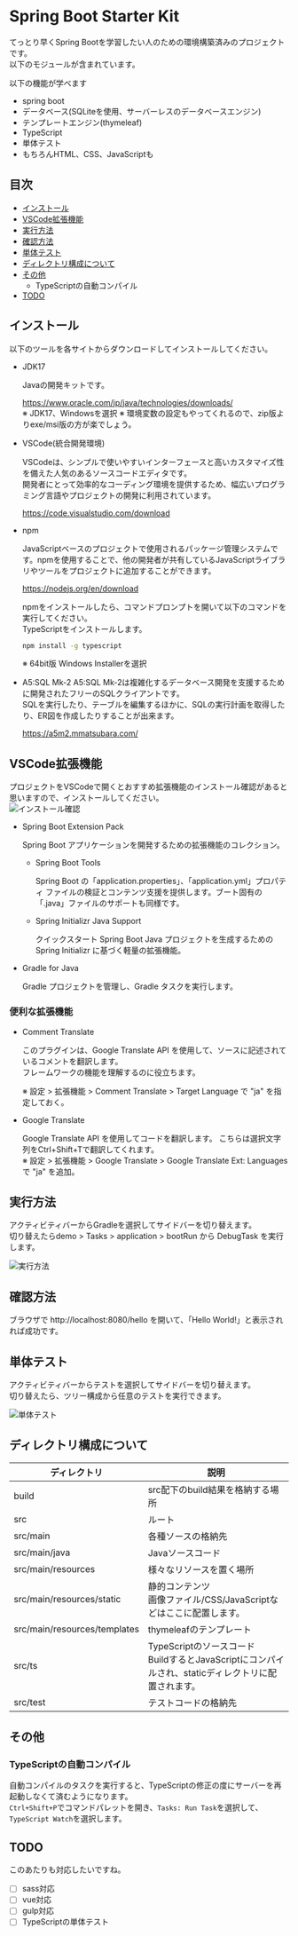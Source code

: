 # Spring Boot Starter Kit
てっとり早くSpring Bootを学習したい人のための環境構築済みのプロジェクトです。  
以下のモジュールが含まれています。

以下の機能が学べます
- spring boot 
- データベース(SQLiteを使用、サーバーレスのデータベースエンジン)
- テンプレートエンジン(thymeleaf)
- TypeScript
- 単体テスト
- もちろんHTML、CSS、JavaScriptも

## 目次

- [インストール](#install)
- [VSCode拡張機能](#vscode)
- [実行方法](#howtorun)
- [確認方法](#confirm)
- [単体テスト](#test)
- [ディレクトリ構成について](#dir)
- [その他](#other)
  - TypeScriptの自動コンパイル
- [TODO](#todo)


## インストール <a name="install"></a>
以下のツールを各サイトからダウンロードしてインストールしてください。

- JDK17

    Javaの開発キットです。

    https://www.oracle.com/jp/java/technologies/downloads/  
    ※ JDK17、Windowsを選択
    ※ 環境変数の設定もやってくれるので、zip版よりexe/msi版の方が楽でしょう。

- VSCode(統合開発環境)

    VSCodeは、シンプルで使いやすいインターフェースと高いカスタマイズ性を備えた人気のあるソースコードエディタです。  
    開発者にとって効率的なコーディング環境を提供するため、幅広いプログラミング言語やプロジェクトの開発に利用されています。

    https://code.visualstudio.com/download

- npm

    JavaScriptベースのプロジェクトで使用されるパッケージ管理システムです。npmを使用することで、他の開発者が共有しているJavaScriptライブラリやツールをプロジェクトに追加することができます。

    https://nodejs.org/en/download

    npmをインストールしたら、コマンドプロンプトを開いて以下のコマンドを実行してください。  
    TypeScriptをインストールします。

    ```bash
    npm install -g typescript
    ```

    ※ 64bit版 Windows Installerを選択

- A5:SQL Mk-2
    A5:SQL Mk-2は複雑化するデータベース開発を支援するために開発されたフリーのSQLクライアントです。  
    SQLを実行したり、テーブルを編集するほかに、SQLの実行計画を取得したり、ER図を作成したりすることが出来ます。

    https://a5m2.mmatsubara.com/

## VSCode拡張機能 <a name="vscode"></a>

プロジェクトをVSCodeで開くとおすすめ拡張機能のインストール確認があると思いますので、インストールしてください。  
![インストール確認](images/extensions_install.png)

- Spring Boot Extension Pack

    Spring Boot アプリケーションを開発するための拡張機能のコレクション。

    - Spring Boot Tools

        Spring Boot の「application.properties」、「application.yml」プロパティ ファイルの検証とコンテンツ支援を提供します。ブート固有の「.java」ファイルのサポートも同様です。

    - Spring Initializr Java Support

        クイックスタート Spring Boot Java プロジェクトを生成するための Spring Initializr に基づく軽量の拡張機能。

- Gradle for Java

    Gradle プロジェクトを管理し、Gradle タスクを実行します。

### 便利な拡張機能
- Comment Translate

    このプラグインは、Google Translate API を使用して、ソースに記述されているコメントを翻訳します。  
    フレームワークの機能を理解するのに役立ちます。

    ※ 設定 > 拡張機能 > Comment Translate > Target Language で "ja" を指定しておく。

- Google Translate

    Google Translate API を使用してコードを翻訳します。
    こちらは選択文字列をCtrl+Shift+Tで翻訳してくれます。  
    ※ 設定 > 拡張機能 > Google Translate > Google Translate Ext: Languages で "ja" を追加。

## 実行方法  <a name="howtorun"></a>

アクティビティバーからGradleを選択してサイドバーを切り替えます。  
切り替えたらdemo > Tasks > application > bootRun から DebugTask を実行します。

![実行方法](images/springboot_debug.png)

## 確認方法  <a name="confirm"></a>

ブラウザで http://localhost:8080/hello を開いて、「Hello World!」と表示されれば成功です。

## 単体テスト <a name="test"></a>

アクティビティバーからテストを選択してサイドバーを切り替えます。    
切り替えたら、ツリー構成から任意のテストを実行できます。

![単体テスト](images/springboot_test.png)

## ディレクトリ構成について <a name="dir"></a>

| ディレクトリ             | 説明                             |
|--------------------------|----------------------------------|
| build                    | src配下のbuild結果を格納する場所 |
| src                      | ルート                           |
| src/main                 | 各種ソースの格納先               |
| src/main/java            | Javaソースコード                 |
| src/main/resources       | 様々なリソースを置く場所         |
| src/main/resources/static| 静的コンテンツ<br/> 画像ファイル/CSS/JavaScriptなどはここに配置します。  |
| src/main/resources/templates| thymeleafのテンプレート       |
| src/ts                   | TypeScriptのソースコード<br/>BuildするとJavaScriptにコンパイルされ、staticディレクトリに配置されます。 |
| src/test                 | テストコードの格納先             |

## その他 <a name="other"></a>

### TypeScriptの自動コンパイル

自動コンパイルのタスクを実行すると、TypeScriptの修正の度にサーバーを再起動しなくて済むようになります。  
`Ctrl+Shift+P`でコマンドパレットを開き、`Tasks: Run Task`を選択して、`TypeScript Watch`を選択します。

## TODO <a name="todo"></a>

このあたりも対応したいですね。

- [ ] sass対応
- [ ] vue対応
- [ ] gulp対応
- [ ] TypeScriptの単体テスト
